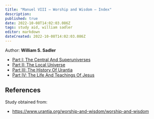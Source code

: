 ```yaml
---
title: "Manuel VIII — Worship and Wisdom — Index"
description: 
published: true
date: 2022-10-08T14:02:03.086Z
tags: study aid, william sadler
editor: markdown
dateCreated: 2022-10-08T14:02:03.086Z
---
```


Author: **William S. Sadler**


- [Part I: The Central And Superuniverses](/en/article/William_S_Sadler/Workbook_8_Worship_and_Wisdom/1)
- [Part II: The Local Universe](/en/article/William_S_Sadler/Workbook_8_Worship_and_Wisdom/2)
- [Part III: The History Of Urantia](/en/article/William_S_Sadler/Workbook_8_Worship_and_Wisdom/3)
- [Part IV: The Life And Teachings Of Jesus](/en/article/William_S_Sadler/Workbook_8_Worship_and_Wisdom/4)

## References

Study obtained from:
- https://www.urantia.org/worship-and-wisdom/worship-and-wisdom